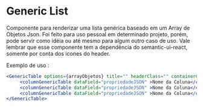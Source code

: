 # Generic List
Componente para renderizar uma lista genérica baseado em um Array de Objetos Json. Foi feito para uso pessoal em determinado projeto, porém, 
pode servir como idéia ou até mesmo para algum outro caso de uso. Vale lembrar que esse componente tem a dependência do semantic-ui-react, somente por conta dos icones do header.


Exemplo de uso : 

```jsx
<GenericTable options={arrayObjetos} title="" headerClass="" containerClass="">            
     <columnGenericTable dataField="propriedadeJSON" >Nome da Coluna</columnGenericTable>
     <columnGenericTable dataField="propriedadeJSON" >Nome da Coluna</columnGenericTable>
     <columnGenericTable dataField="propriedadeJSON" >Nome da Coluna</columnGenericTable>
</GenericTable>

```
